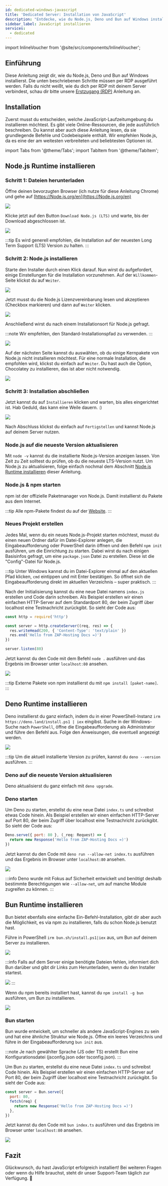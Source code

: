 ```yaml
---
id: dedicated-windows-javascript
title: 'Dedicated Server: Installation von JavaScript'
description: "Entdecke, wie du Node.js, Deno und Bun auf Windows installierst und einrichtest, um JavaScript effizient auszuführen → Jetzt mehr erfahren"
sidebar_label: JavaScript installieren
services:
  - dedicated
---
```


import InlineVoucher from '@site/src/components/InlineVoucher';

## Einführung

Diese Anleitung zeigt dir, wie du Node.js, Deno und Bun auf Windows installierst. Die unten beschriebenen Schritte müssen per RDP ausgeführt werden. Falls du nicht weißt, wie du dich per RDP mit deinem Server verbindest, schau dir bitte unsere [Erstzugang (RDP)](vserver-windows-userdp.md) Anleitung an.

<InlineVoucher />

## Installation

Zuerst musst du entscheiden, welche JavaScript-Laufzeitumgebung du installieren möchtest. Es gibt viele Online-Ressourcen, die jede ausführlich beschreiben. Du kannst aber auch diese Anleitung lesen, da sie grundlegende Befehle und Codebeispiele enthält. Wir empfehlen Node.js, da es eine der am weitesten verbreiteten und beliebtesten Optionen ist.

import Tabs from '@theme/Tabs';
import TabItem from '@theme/TabItem';

<Tabs>
<TabItem value="Node.js Runtime" label="Node.js" default>

## Node.js Runtime installieren

### Schritt 1: Dateien herunterladen
Öffne deinen bevorzugten Browser (ich nutze für diese Anleitung Chrome) und gehe auf [https://Node.js.org/en](https://Node.js.org/en)

![](https://screensaver01.zap-hosting.com/index.php/s/FXEML6xiCedS7Nq/preview)

Klicke jetzt auf den Button `Download Node.js (LTS)` und warte, bis der Download abgeschlossen ist.

![](https://screensaver01.zap-hosting.com/index.php/s/EwjMejMYykPCQRQ/preview)

:::tip
Es wird generell empfohlen, die Installation auf der neuesten Long Term Support (LTS) Version zu halten.
:::

### Schritt 2: Node.js installieren
Starte den Installer durch einen Klick darauf. Nun wirst du aufgefordert, einige Einstellungen für die Installation vorzunehmen. Auf der `Willkommen`-Seite klickst du auf `Weiter`.

![](https://screensaver01.zap-hosting.com/index.php/s/4kZo7AFbMk58c2E/preview)

Jetzt musst du die Node.js Lizenzvereinbarung lesen und akzeptieren (Checkbox markieren) und dann auf `Weiter` klicken.

![](https://screensaver01.zap-hosting.com/index.php/s/sDNjGj7fCqHRFGp/preview)

Anschließend wirst du nach einem Installationsort für Node.js gefragt.

:::note
Wir empfehlen, den Standard-Installationspfad zu verwenden.
:::

![](https://screensaver01.zap-hosting.com/index.php/s/L2wNRLFfEo3H6wn/preview)

Auf der nächsten Seite kannst du auswählen, ob du einige Kernpakete von Node.js nicht installieren möchtest. Für eine normale Installation, die empfohlen wird, klickst du einfach auf `Weiter`. Du hast auch die Option, Chocolatey zu installieren, das ist aber nicht notwendig.

![](https://screensaver01.zap-hosting.com/index.php/s/y6ssQbn2psE5sFt/preview)

### Schritt 3: Installation abschließen
Jetzt kannst du auf `Installieren` klicken und warten, bis alles eingerichtet ist. Hab Geduld, das kann eine Weile dauern. :)

![](https://screensaver01.zap-hosting.com/index.php/s/Bdr4pfwS2HRoaS2/preview)

Nach Abschluss klickst du einfach auf `Fertigstellen` und kannst Node.js auf deinem Server nutzen.

### Node.js auf die neueste Version aktualisieren

Mit `node -v` kannst du die installierte Node.js-Version anzeigen lassen. Von Zeit zu Zeit solltest du prüfen, ob du die neueste LTS-Version nutzt. Um Node.js zu aktualisieren, folge einfach nochmal dem Abschnitt [Node.js Runtime installieren](dedicated-windows-javascript.md#installing-nodejs-runtime) dieser Anleitung.

### Node.js & npm starten

npm ist der offizielle Paketmanager von Node.js. Damit installierst du Pakete aus dem Internet.

:::tip
Alle npm-Pakete findest du auf der [Website](https://www.npmjs.com/).
:::

### Neues Projekt erstellen

Jedes Mal, wenn du ein neues Node.js-Projekt starten möchtest, musst du einen neuen Ordner dafür im Datei-Explorer anlegen, die Eingabeaufforderung oder PowerShell darin öffnen und den Befehl `npm init` ausführen, um die Einrichtung zu starten. Dabei wirst du nach einigen Basisinfos gefragt, um eine `package.json` Datei zu erstellen. Diese ist die "Config"-Datei für Node.js.

:::tip
Unter Windows kannst du im Datei-Explorer einmal auf den aktuellen Pfad klicken, `cmd` eintippen und mit Enter bestätigen. So öffnet sich die Eingabeaufforderung direkt im aktuellen Verzeichnis – super praktisch.
:::

Nach der Initialisierung kannst du eine neue Datei namens `index.js` erstellen und Code darin schreiben. Als Beispiel erstellen wir einen einfachen HTTP-Server auf dem Standardport 80, der beim Zugriff über localhost eine Testnachricht zurückgibt. So sieht der Code aus:

```js
const http = require('http')

const server = http.createServer((req, res) => {
  res.writeHead(200, { 'Content-Type': 'text/plain' })
  res.end('Hello from ZAP-Hosting Docs =)')
})

server.listen(80)
```

Jetzt kannst du den Code mit dem Befehl `node .` ausführen und das Ergebnis im Browser unter `localhost:80` ansehen.

![](https://screensaver01.zap-hosting.com/index.php/s/kWRi9agrzkWc4rw/preview)

:::tip
Externe Pakete von npm installierst du mit `npm install [paket-name]`.
:::

</TabItem>

<TabItem value="Deno Runtime" label="Deno" default>

## Deno Runtime installieren

Deno installierst du ganz einfach, indem du in einer PowerShell-Instanz `irm https://deno.land/install.ps1 | iex` eingibst. Suche in der Windows-Suche nach `PowerShell`, öffne die Eingabeaufforderung als Administrator und führe den Befehl aus. Folge den Anweisungen, die eventuell angezeigt werden.

![](https://screensaver01.zap-hosting.com/index.php/s/jTdDo6c2Kx42o8B/preview)

:::tip
Um die aktuell installierte Version zu prüfen, kannst du `deno --version` ausführen.
:::

### Deno auf die neueste Version aktualisieren

Deno aktualisierst du ganz einfach mit `deno upgrade`.

### Deno starten

Um Deno zu starten, erstellst du eine neue Datei `index.ts` und schreibst etwas Code hinein. Als Beispiel erstellen wir einen einfachen HTTP-Server auf Port 80, der beim Zugriff über localhost eine Testnachricht zurückgibt. So sieht der Code aus:

```js
Deno.serve({ port: 80 }, (_req: Request) => {
  return new Response('Hello from ZAP-Hosting Docs =)')
})
```

Jetzt kannst du den Code mit `deno run --allow-net index.ts` ausführen und das Ergebnis im Browser unter `localhost:80` ansehen.

![](https://screensaver01.zap-hosting.com/index.php/s/rswYFXWM9D5grpS/preview)

:::info
Deno wurde mit Fokus auf Sicherheit entwickelt und benötigt deshalb bestimmte Berechtigungen wie `--allow-net`, um auf manche Module zugreifen zu können.
:::

</TabItem>

<TabItem value="Bun Runtime" label="Bun" default>

## Bun Runtime installieren

Bun bietet ebenfalls eine einfache Ein-Befehl-Installation, gibt dir aber auch die Möglichkeit, es via npm zu installieren, falls du schon Node.js benutzt hast.

<Tabs>
<TabItem value="command" label="Befehl" default>

Führe in PowerShell `irm bun.sh/install.ps1|iex` aus, um Bun auf deinem Server zu installieren.

![](https://screensaver01.zap-hosting.com/index.php/s/65oooTQRGQPW8DS/preview)

:::info
Falls auf dem Server einige benötigte Dateien fehlen, informiert dich Bun darüber und gibt dir Links zum Herunterladen, wenn du den Installer startest.

![](https://screensaver01.zap-hosting.com/index.php/s/kZsc5DF3BAiQ2fF/preview)
:::

</TabItem>
<TabItem value="npm" label="npm">

Wenn du npm bereits installiert hast, kannst du `npm install -g bun` ausführen, um Bun zu installieren.

![](https://screensaver01.zap-hosting.com/index.php/s/cejbBAQdHxkrm2A/preview)

</TabItem>
</Tabs>

### Bun starten

Bun wurde entwickelt, um schneller als andere JavaScript-Engines zu sein und hat eine ähnliche Struktur wie Node.js. Öffne ein leeres Verzeichnis und führe in der Eingabeaufforderung `bun init` aus.

:::note
Je nach gewählter Sprache (JS oder TS) erstellt Bun eine Konfigurationsdatei (jsconfig.json oder tsconfig.json).
:::

Um Bun zu starten, erstellst du eine neue Datei `index.ts` und schreibst Code hinein. Als Beispiel erstellen wir einen einfachen HTTP-Server auf Port 80, der beim Zugriff über localhost eine Testnachricht zurückgibt. So sieht der Code aus:

```js
const server = Bun.serve({
  port: 80,
  fetch(req) {
    return new Response('Hello from ZAP-Hosting Docs =)')
  },
})
```

Jetzt kannst du den Code mit `bun index.ts` ausführen und das Ergebnis im Browser unter `localhost:80` ansehen.

![](https://screensaver01.zap-hosting.com/index.php/s/oTco7F65bZbSGP9/preview)

</TabItem>
</Tabs>

## Fazit

Glückwunsch, du hast JavaScript erfolgreich installiert! Bei weiteren Fragen oder wenn du Hilfe brauchst, steht dir unser Support-Team täglich zur Verfügung. 🙂




<InlineVoucher />